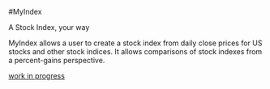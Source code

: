 #MyIndex

A Stock Index, your way

MyIndex allows a user to create a stock index from daily close prices for US stocks and other stock indices.  It allows comparisons of stock indexes from a percent-gains perspective.

[work in progress](https://myindex.infopanel.org)

